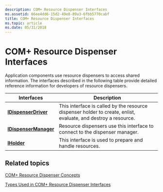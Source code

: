 ```yaml
---
description: COM+ Resource Dispenser Interfaces
ms.assetid: 66ee4dd6-15d2-49e8-89a3-6fbb5770cabf
title: COM+ Resource Dispenser Interfaces
ms.topic: article
ms.date: 05/31/2018
---
```


# COM+ Resource Dispenser Interfaces

Application components use resource dispensers to access shared information. The interfaces described in the following table provide detailed reference information for developers of resource dispensers.



| Interfaces                                                | Description                                                                                                               |
|-----------------------------------------------------------|---------------------------------------------------------------------------------------------------------------------------|
| [**IDispenserDriver**](/windows/desktop/api/ComSvcs/nn-comsvcs-idispenserdriver)<br/>   | This interface is called by the resource dispenser holder to create, enlist, evaluate, and destroy a resource.<br/> |
| [**IDispenserManager**](/windows/desktop/api/ComSvcs/nn-comsvcs-idispensermanager)<br/> | Resource dispensers use this interface to connect to the dispenser manager.<br/>                                    |
| [**IHolder**](/windows/desktop/api/ComSvcs/nn-comsvcs-iholder)<br/>                     | This interface is used to prepare and handle resources.<br/>                                                        |



 

## Related topics

<dl> <dt>

[COM+ Resource Dispenser Concepts](com--resource-dispenser-concepts.md)
</dt> <dt>

[Types Used in COM+ Resource Dispenser Interfaces](types-used-in-com--resource-dispenser-interfaces.md)
</dt> </dl>

 

 




